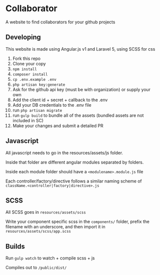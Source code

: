 # Collaborator

A website to find collaborators for your github projects

## Developing

This website is made using Angular.js v1 and Laravel 5, using SCSS for css

1. Fork this repo
2. Clone your copy
3. `npm install`
4. `composer install`
5. `cp .env.example .env`
6. `php artisan key:generate`
7. Ask for the github api key (must be with organization) or supply your own
8. Add the client id + secret + callback to the .env
9. Add your DB credentials to the .env file
10. run `php artisan migrate`
11. run `gulp build` to bundle all of the assets (bundled assets are not included in SC)
11. Make your changes and submit a detailed PR

## Javascript

All javascript needs to go in the resources/assets/js folder.

Inside that folder are different angular modules separated by folders.

Inside each module folder should have a `<modulename>.module.js` file

Each controller/factory/directive follows a similar naming scheme of `className.<controller|factory|directive>.js`

## SCSS

All SCSS goes in `resources/assets/scss`

Write your component specific scss in the `components/` folder, prefix the filename with an underscore, and then import it in `resources/assets/scss/app.scss`

## Builds

Run `gulp watch` to watch + compile scss + js

Compiles out to `/public/dist/`
